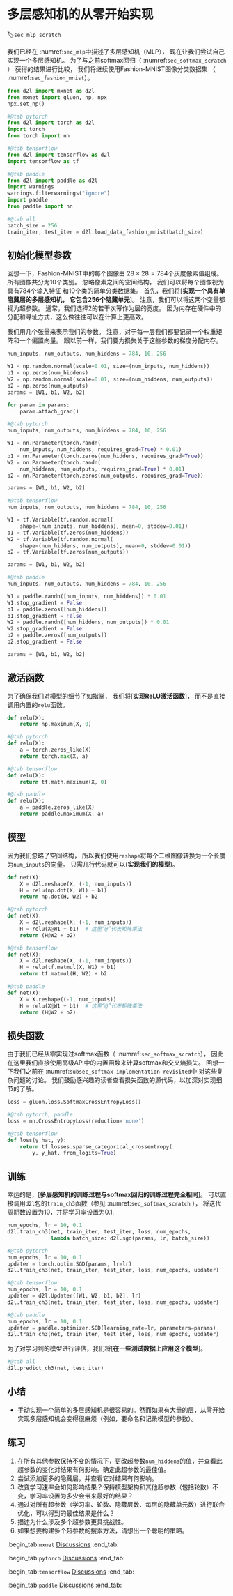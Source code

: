 # 多层感知机的从零开始实现
:label:`sec_mlp_scratch`

我们已经在 :numref:`sec_mlp`中描述了多层感知机（MLP），
现在让我们尝试自己实现一个多层感知机。
为了与之前softmax回归（ :numref:`sec_softmax_scratch` ）
获得的结果进行比较，
我们将继续使用Fashion-MNIST图像分类数据集
（ :numref:`sec_fashion_mnist`）。

```python
from d2l import mxnet as d2l
from mxnet import gluon, np, npx
npx.set_np()
```

```python
#@tab pytorch
from d2l import torch as d2l
import torch
from torch import nn
```

```python
#@tab tensorflow
from d2l import tensorflow as d2l
import tensorflow as tf
```

```python
#@tab paddle
from d2l import paddle as d2l
import warnings
warnings.filterwarnings("ignore")
import paddle
from paddle import nn
```

```python
#@tab all
batch_size = 256
train_iter, test_iter = d2l.load_data_fashion_mnist(batch_size)
```

## 初始化模型参数

回想一下，Fashion-MNIST中的每个图像由
$28 \times 28 = 784$个灰度像素值组成。
所有图像共分为10个类别。
忽略像素之间的空间结构，
我们可以将每个图像视为具有784个输入特征
和10个类的简单分类数据集。
首先，我们将[**实现一个具有单隐藏层的多层感知机，
它包含256个隐藏单元**]。
注意，我们可以将这两个变量都视为超参数。
通常，我们选择2的若干次幂作为层的宽度。
因为内存在硬件中的分配和寻址方式，这么做往往可以在计算上更高效。

我们用几个张量来表示我们的参数。
注意，对于每一层我们都要记录一个权重矩阵和一个偏置向量。
跟以前一样，我们要为损失关于这些参数的梯度分配内存。

```python
num_inputs, num_outputs, num_hiddens = 784, 10, 256

W1 = np.random.normal(scale=0.01, size=(num_inputs, num_hiddens))
b1 = np.zeros(num_hiddens)
W2 = np.random.normal(scale=0.01, size=(num_hiddens, num_outputs))
b2 = np.zeros(num_outputs)
params = [W1, b1, W2, b2]

for param in params:
    param.attach_grad()
```

```python
#@tab pytorch
num_inputs, num_outputs, num_hiddens = 784, 10, 256

W1 = nn.Parameter(torch.randn(
    num_inputs, num_hiddens, requires_grad=True) * 0.01)
b1 = nn.Parameter(torch.zeros(num_hiddens, requires_grad=True))
W2 = nn.Parameter(torch.randn(
    num_hiddens, num_outputs, requires_grad=True) * 0.01)
b2 = nn.Parameter(torch.zeros(num_outputs, requires_grad=True))

params = [W1, b1, W2, b2]
```

```python
#@tab tensorflow
num_inputs, num_outputs, num_hiddens = 784, 10, 256

W1 = tf.Variable(tf.random.normal(
    shape=(num_inputs, num_hiddens), mean=0, stddev=0.01))
b1 = tf.Variable(tf.zeros(num_hiddens))
W2 = tf.Variable(tf.random.normal(
    shape=(num_hiddens, num_outputs), mean=0, stddev=0.01))
b2 = tf.Variable(tf.zeros(num_outputs))

params = [W1, b1, W2, b2]
```

```python
#@tab paddle
num_inputs, num_outputs, num_hiddens = 784, 10, 256

W1 = paddle.randn([num_inputs, num_hiddens]) * 0.01
W1.stop_gradient = False
b1 = paddle.zeros([num_hiddens])
b1.stop_gradient = False
W2 = paddle.randn([num_hiddens, num_outputs]) * 0.01
W2.stop_gradient = False
b2 = paddle.zeros([num_outputs])
b2.stop_gradient = False

params = [W1, b1, W2, b2]
```

## 激活函数

为了确保我们对模型的细节了如指掌，
我们将[**实现ReLU激活函数**]，
而不是直接调用内置的`relu`函数。

```python
def relu(X):
    return np.maximum(X, 0)
```

```python
#@tab pytorch
def relu(X):
    a = torch.zeros_like(X)
    return torch.max(X, a)
```

```python
#@tab tensorflow
def relu(X):
    return tf.math.maximum(X, 0)
```

```python
#@tab paddle
def relu(X):
    a = paddle.zeros_like(X)
    return paddle.maximum(X, a)
```

## 模型

因为我们忽略了空间结构，
所以我们使用`reshape`将每个二维图像转换为一个长度为`num_inputs`的向量。
只需几行代码就可以(**实现我们的模型**)。

```python
def net(X):
    X = d2l.reshape(X, (-1, num_inputs))
    H = relu(np.dot(X, W1) + b1)
    return np.dot(H, W2) + b2
```

```python
#@tab pytorch
def net(X):
    X = d2l.reshape(X, (-1, num_inputs))
    H = relu(X@W1 + b1)  # 这里“@”代表矩阵乘法
    return (H@W2 + b2)
```

```python
#@tab tensorflow
def net(X):
    X = d2l.reshape(X, (-1, num_inputs))
    H = relu(tf.matmul(X, W1) + b1)
    return tf.matmul(H, W2) + b2
```

```python
#@tab paddle
def net(X):
    X = X.reshape((-1, num_inputs))
    H = relu(X@W1 + b1)  # 这里“@”代表矩阵乘法
    return (H@W2 + b2)
```

## 损失函数

由于我们已经从零实现过softmax函数（ :numref:`sec_softmax_scratch`），
因此在这里我们直接使用高级API中的内置函数来计算softmax和交叉熵损失。
回想一下我们之前在 :numref:`subsec_softmax-implementation-revisited`中
对这些复杂问题的讨论。
我们鼓励感兴趣的读者查看损失函数的源代码，以加深对实现细节的了解。

```python
loss = gluon.loss.SoftmaxCrossEntropyLoss()
```

```python
#@tab pytorch, paddle
loss = nn.CrossEntropyLoss(reduction='none')
```

```python
#@tab tensorflow
def loss(y_hat, y):
    return tf.losses.sparse_categorical_crossentropy(
        y, y_hat, from_logits=True)
```

## 训练

幸运的是，[**多层感知机的训练过程与softmax回归的训练过程完全相同**]。
可以直接调用`d2l`包的`train_ch3`函数（参见 :numref:`sec_softmax_scratch` ），
将迭代周期数设置为10，并将学习率设置为0.1.

```python
num_epochs, lr = 10, 0.1
d2l.train_ch3(net, train_iter, test_iter, loss, num_epochs,
              lambda batch_size: d2l.sgd(params, lr, batch_size))
```

```python
#@tab pytorch
num_epochs, lr = 10, 0.1
updater = torch.optim.SGD(params, lr=lr)
d2l.train_ch3(net, train_iter, test_iter, loss, num_epochs, updater)
```

```python
#@tab tensorflow
num_epochs, lr = 10, 0.1
updater = d2l.Updater([W1, W2, b1, b2], lr)
d2l.train_ch3(net, train_iter, test_iter, loss, num_epochs, updater)
```

```python
#@tab paddle
num_epochs, lr = 10, 0.1
updater = paddle.optimizer.SGD(learning_rate=lr, parameters=params)
d2l.train_ch3(net, train_iter, test_iter, loss, num_epochs, updater)
```

为了对学习到的模型进行评估，我们将[**在一些测试数据上应用这个模型**]。

```python
#@tab all
d2l.predict_ch3(net, test_iter)
```

## 小结

* 手动实现一个简单的多层感知机是很容易的。然而如果有大量的层，从零开始实现多层感知机会变得很麻烦（例如，要命名和记录模型的参数）。

## 练习

1. 在所有其他参数保持不变的情况下，更改超参数`num_hiddens`的值，并查看此超参数的变化对结果有何影响。确定此超参数的最佳值。
1. 尝试添加更多的隐藏层，并查看它对结果有何影响。
1. 改变学习速率会如何影响结果？保持模型架构和其他超参数（包括轮数）不变，学习率设置为多少会带来最好的结果？
1. 通过对所有超参数（学习率、轮数、隐藏层数、每层的隐藏单元数）进行联合优化，可以得到的最佳结果是什么？
1. 描述为什么涉及多个超参数更具挑战性。
1. 如果想要构建多个超参数的搜索方法，请想出一个聪明的策略。

:begin_tab:`mxnet`
[Discussions](https://discuss.d2l.ai/t/1800)
:end_tab:

:begin_tab:`pytorch`
[Discussions](https://discuss.d2l.ai/t/1804)
:end_tab:

:begin_tab:`tensorflow`
[Discussions](https://discuss.d2l.ai/t/1798)
:end_tab:

:begin_tab:`paddle`
[Discussions](https://discuss.d2l.ai/t/11769)
:end_tab:
